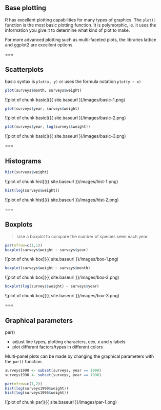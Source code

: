 ---
---

## Base plotting

R has excellent plotting capabilities for many types of graphics. The `plot()` function is the most basic plotting function. It is polymorphic, ie. it uses the information you give it to determine what kind of plot to make. 

For more advanced plotting such as multi-faceted plots, the libraries lattice and ggplot2 are excellent options. 

===

## Scatterplots

basic syntax is `plot(x, y)` or uses the formula notation `plot(y ~ x)`



~~~r
plot(surveys$month, surveys$weight)
~~~

![plot of chunk basic]({{ site.baseurl }}/images/basic-1.png)

~~~r
plot(surveys$year, surveys$weight)
~~~

![plot of chunk basic]({{ site.baseurl }}/images/basic-2.png)

~~~r
plot(surveys$year, log(surveys$weight))
~~~

![plot of chunk basic]({{ site.baseurl }}/images/basic-3.png)

===

## Histograms


~~~r
hist(surveys$weight)
~~~

![plot of chunk hist]({{ site.baseurl }}/images/hist-1.png)

~~~r
hist(log(surveys$weight))
~~~

![plot of chunk hist]({{ site.baseurl }}/images/hist-2.png)

===

## Boxplots

> Use a boxplot to compare the number of species seen each year. 


~~~r
par(mfrow=c(1,1))
boxplot(surveys$weight ~ surveys$year)
~~~

![plot of chunk box]({{ site.baseurl }}/images/box-1.png)

~~~r
boxplot(surveys$weight ~ surveys$month)
~~~

![plot of chunk box]({{ site.baseurl }}/images/box-2.png)

~~~r
boxplot(log(surveys$weight) ~ surveys$year)
~~~

![plot of chunk box]({{ site.baseurl }}/images/box-3.png)

===

## Graphical parameters

par()

* adjust line types, plotting characters, cex, x and y labels
* plot different factors/types in different colors

Multi-panel plots can be made by changing the graphical parameters with the `par()` function. 


~~~r
surveys1990 <- subset(surveys, year == 1990)
surveys1996 <- subset(surveys, year == 1996)

par(mfrow=c(1,2))
hist(log(surveys1990$weight))
hist(log(surveys1996$weight))
~~~

![plot of chunk par]({{ site.baseurl }}/images/par-1.png)
